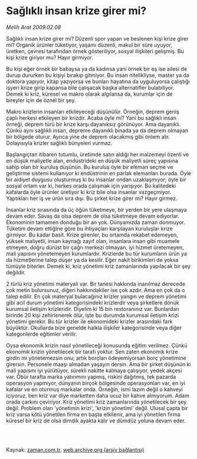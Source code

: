 # Sağlıklı insan krize girer mi?

*Melih Arat 2009.02.08*

<td class="columnist-detail">
<p>Sağlıklı insan krize girer mi? Düzenli spor yapan ve beslenen kişi krize girer mi? Organik ürünler tüketiyor, yaşamı düzenli, makul bir süre uyuyor, üretken, çevresi tarafından örnek gösteriliyor, sosyal ilişkileri gelişmiş. Bu kişi krize giriyor mu? Hayır girmiyor.</p>
<p>
<div id="haberMetinDiv">
<p>Bu kişi eğer örnek bir babaysa ya da kadınsa yani örnek bir eş ise ailesi de durup dururken bu kişiyi bırakıp gitmiyor. Bu insan nitelikliyse, master ya da doktora yapıyor, kitap yazıyorsa ve bunları hayatına da uyguluyorsa çalıştığı işyeri krize girip kapansa bile çalışacak başka alternatifler bulabiliyor. Demek ki kriz, küresel ve makro olarak algılansa da, kurumlar için de bireyler için de öznel bir şey. 
<p> Makro krizlerin insanları etkileyeceği düşünülür. Örneğin, deprem geniş çaplı herkesi etkileyen bir krizdir. Acaba öyle mi? Yani bu sağlıklı insan örneği, deprem türü bir krize karşı dayanıksız görünüyor. Ama dayanıklı. Çünkü aynı sağlıklı insan, depreme dayanıklı binada ya da deprem olmayan bir bölgede oturur. Ayrıca yine de deprem olacakmış gibi önlem alır. Dolayısıyla krizler sağlıklı bünyeleri vurmaz. 
<p> Başlangıçtan itibaren tutumlu, üretimde satın aldığı her malzemeyi özenli ve en düşük maliyetle alan, endüstrideki en düşük maliyetli süreç yapısına sahip olan bir kuruluş düşünün. Bu kuruluş öyle bir eleman seçme ve geliştirme sistemi kullanıyor ki endüstrinin en parlak elemanları burada. Öyle bir aidiyet duygusu oluşturmuş ki bu insanlar ondan uzaklaşmıyor; öyle bir sosyal ortam var ki, herkes orada çalışmak için yarışıyor. Bu kalitedeki kafalarda öyle ürünler üretiyor ki kriz bile olsa insanlar vazgeçmiyor. Yaptıkları her iş ve ürün sıra dışı. Bu şirket krize girer mi? Hayır girmez. 
<p> İnsanlar kriz sırasında da üç öğün tüketmeye, bir yerden bir yere ulaşmaya devam eder. Savaş da olsa deprem de olsa tüketmeye devam ediyorlar. Ekonominin tamamen donduğu bir an yok. Dünyamızda zaman donmuyor. Tüketim devam ettiğine göre bu ihtiyaçları karşılayan kuruluşlar krize girmiyor. Bu kadar basit. Krize girenler, bu ortamda rekabet edemeyen, yüksek maliyetli, insan kaynağı zayıf olan, insanlara insan gibi muamele etmeyen, doğru dürüst bir çağrı merkezi olmayan, iyi hizmet üretemeyen, mali yapısını yönetemeyen kurumlardır. Krizlerde bu tür kurumların ürün ya da hizmetlerine talep düşer ya da kesilir. Eğer nakit birikimleri de yoksa tümüyle biterler. Demek ki, kriz yönetimi kriz zamanlarında yapılacak bir şey değildir. 
<p> 2 türlü kriz yönetimi materyali var. Bir tanesi hakkında inanılmaz derecede çok metin bulursunuz, diğeri hakkındakiler ise çok azdır. Ama en çok da o talep edilir. En çok materyal bulacağınız krizler yangın ve deprem yönetimi gibi acil durum yönetimi kategorisindeki krizlerdir veya şirketlere dönük kurumsal iletişim krizleridir. Diyelim ki 15 bin restoranınız var. Bunlardan birinde 20 kişi zehirlenerek ölür, işte bu durumda kurumsal iletişim krizi yönetimi gerekir. Bu tür krizler ile ekonomideki krizler arasındaki fark büyüktür. Okullarda bize genelde halkla ilişkiler kategorisinde veya diğer kategorilerde eğitimler verilir. 
<p> Oysa ekonomik krizin nasıl yönetileceği konusunda eğitim verilmez. Çünkü ekonomik krizin yönetilecek bir tarafı yoktur. Sen zaten ekonomik krize girdin mi yönetemezsin onu; artık borçları ödeyemiyorsan borç yönetimine girersin. Personele maaşı almadan yaşayın dersin. Ama bir şirket düşünün ki mali yapısını iyi yürütüyor, sürekli nakitte kalmaya çalışıyor, yedek akçesi var. Öbür tarafta marka yatırımını yapmış, riskini dağıtmış, tek pazarda operasyon yapmıyor, dünyanın birçok bölgesinde operasyonları var, en iyi kafalar ve en oturmuş markalar onda. Örneğin, ismi lazım değil o kahveyi içiyoruz, ben kriz var diye marketten daha ucuz bir kahve almıyorum. Adam orada çarkını çeviriyor. Kriz yönetimi kriz zamanlarında yönetilecek bir şey değil. Problem olan 'yönetimin krizi', 'krizin yönetimi' değil. Ulusal çapta bir kriz varsa kötü yönetilen firma en başta etkilenir, ama iyi yönetilen firma küresel bir kriz de olsa dimdik ayakta kalır ve dümdüz yoluna devam eder.</p></p></p></p></p></p></div>
</p>


<p><br>
		 </br></p></td>

Kaynak: [zaman.com.tr](http://zaman.com.tr/yazar.do?yazino=812900), [web.archive.org (arşiv bağlantısı)](http://web.archive.org/web/20120326175537/http://www.zaman.com.tr:80/yazar.do?yazino=812900)
